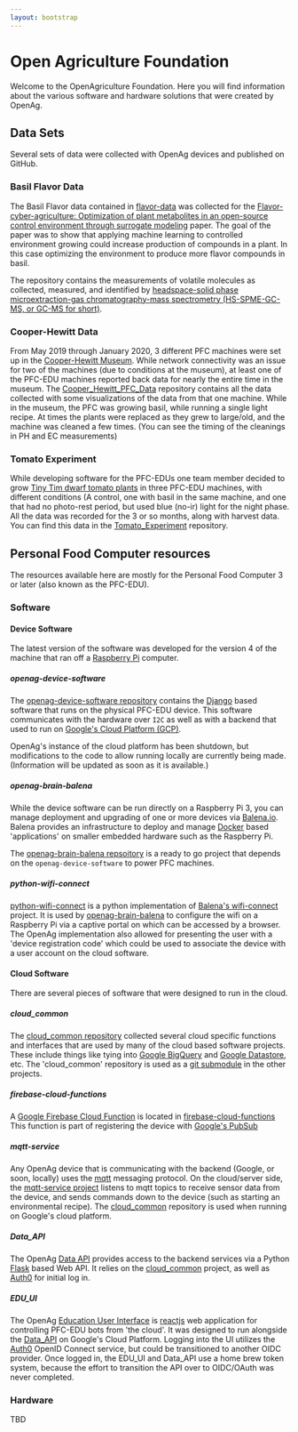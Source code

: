 ```yaml
---
layout: bootstrap
---
```

# Open Agriculture Foundation
Welcome to the OpenAgriculture Foundation. Here you will find information about the various software
and hardware solutions that were created by OpenAg.

## Data Sets
Several sets of data were collected with OpenAg devices and published on GitHub.

### Basil Flavor Data
The Basil Flavor data contained in [flavor-data](https://github.com/OpenAgricultureFoundation/flavor-data) was collected
for the [Flavor-cyber-agriculture: Optimization of plant metabolites in an open-source control environment through surrogate modeling](https://journals.plos.org/plosone/article?id=10.1371/journal.pone.0213918)
paper. The goal of the paper was to show that applying machine learning to controlled environment growing could increase 
production of compounds in a plant. In this case optimizing the environment to produce more flavor compounds in basil.

The repository contains the measurements of volatile molecules as collected, measured, and identified by 
[headspace-solid phase microextraction-gas chromatography-mass spectrometry (HS-SPME-GC-MS, or GC-MS for short)](http://www.chromatographyonline.com/headspace-solid-phase-microextraction-coupled-gas-chromatography-mass-spectrometry-characterization).

### Cooper-Hewitt Data
From May 2019 through January 2020, 3 different PFC machines were set up in the [Cooper-Hewitt Museum](https://www.cooperhewitt.org/).
While network connectivity was an issue for two of the machines (due to conditions at the museum), at least one of the PFC-EDU
machines reported back data for nearly the entire time in the museum. The [Cooper_Hewitt_PFC_Data](https://github.com/OpenAgricultureFoundation/Cooper_Hewitt_PFC_Data)
repository contains all the data collected with some visualizations of the data from that one machine. While in the museum, 
the PFC was growing basil, while running a single light recipe. At times the plants were replaced as they grew to large/old, and the machine was 
cleaned a few times. (You can see the timing of the cleanings in PH and EC measurements)

### Tomato Experiment
While developing software for the PFC-EDUs one team member decided to grow [Tiny Tim dwarf tomato plants](https://www.seedsnow.com/products/tomato-tiny-tim) 
in three PFC-EDU machines, with different conditions (A control, one with basil in the same machine, and one that had no photo-rest period, but
used blue (no-ir) light for the night phase. All the data was recorded for the 3 or so months, along with harvest data. 
You can find this data in the [Tomato_Experiment](https://github.com/OpenAgricultureFoundation/Tomato_Experiment) repository.

## Personal Food Computer resources
The resources available here are mostly for the Personal Food Computer 3 or later (also known as the PFC-EDU).

### Software
#### Device Software
The latest version of the software was developed for the version 4 of the machine that ran off 
a [Raspberry Pi](https://www.raspberrypi.org/) computer.

##### openag-device-software
The [openag-device-software repository](https://github.com/OpenAgricultureFoundation/openag-device-software) contains 
the [Django](https://www.djangoproject.com/) based software that runs on the physical PFC-EDU device. This software communicates
with the hardware over `I2C` as well as with a backend that used to run on [Google's Cloud Platform (GCP)](https://cloud.google.com/).

OpenAg's instance of the cloud platform has been shutdown, but modifications to the code to allow running locally are currently being made.
(Information will be updated as soon as it is available.)

##### openag-brain-balena
While the device software can be run directly on a Raspberry Pi 3, you can manage deployment and upgrading of one
or more devices via [Balena.io](https://www.balena.io/). Balena provides an infrastructure to deploy and manage 
[Docker](https://www.docker.com/) based 'applications' on smaller embedded hardware such as the Raspberry Pi. 

The [openag-brain-balena repsoitory](https://github.com/OpenAgricultureFoundation/openag-brain-balena) is a ready to go
project that depends on the `openag-device-software` to power PFC machines.

##### python-wifi-connect
[python-wifi-connect](https://github.com/OpenAgricultureFoundation/python-wifi-connect) is a python implementation of 
[Balena's wifi-connect](https://github.com/balena-io/wifi-connect) project. It is used by [openag-brain-balena](https://github.com/OpenAgricultureFoundation/openag-brain-balena)
to configure the wifi on a Raspberry Pi via a captive portal on which can be accessed by a browser. The OpenAg implementation
also allowed for presenting the user with a 'device registration code' which could be used to associate the device with a user
account on the cloud software.

#### Cloud Software
There are several pieces of software that were designed to run in the cloud.

##### cloud_common
The [cloud_common repository](https://github.com/OpenAgricultureFoundation/cloud_common) collected several cloud specific 
functions and interfaces that are used by many of the cloud based software projects. These include things like tying into
[Google  BigQuery](https://cloud.google.com/bigquery) and [Google Datastore](https://cloud.google.com/datastore), etc. The 'cloud_common' 
repository is used as a [git submodule](https://git-scm.com/book/en/v2/Git-Tools-Submodules) in the other projects.

##### firebase-cloud-functions
A [Google Firebase Cloud Function](https://firebase.google.com/docs/functions) is located in [firebase-cloud-functions](https://github.com/OpenAgricultureFoundation/firebase-cloud-functions)
This function is  part of registering the device with [Google's PubSub](https://cloud.google.com/pubsub/)

##### mqtt-service
Any OpenAg device that is communicating with the backend (Google, or soon, locally) uses the [mqtt](http://mqtt.org/) 
messaging protocol. On the cloud/server side, the [mqtt-service project](https://github.com/OpenAgricultureFoundation/mqtt-service) 
listens to mqtt topics to receive sensor data from the device, and sends commands down to the device 
(such as starting an environmental recipe). The [cloud_common](https://github.com/OpenAgricultureFoundation/cloud_common)
repository is used when running on Google's cloud platform.

##### Data_API
The OpenAg [Data API](https://github.com/OpenAgricultureFoundation/Data_API) provides access to the backend services via 
a Python [Flask](https://flask.palletsprojects.com/en/1.1.x/) based Web API. It relies on the [cloud_common](https://github.com/OpenAgricultureFoundation/cloud_common) project, as well as [Auth0](https://auth0.com/) for initial
log in. 

##### EDU_UI
The OpenAg [Education User Interface](https://github.com/OpenAgricultureFoundation/EDU_UI) is [reactjs](https://reactjs.org/)
web application for controlling PFC-EDU bots from 'the cloud'. It was designed to run alongside the [Data_API]() on Google's 
Cloud Platform. Logging into the UI utilizes the [Auth0](https://auth0.com/) OpenID Connect service, but could be transitioned to another OIDC provider.
Once logged in, the EDU_UI and Data_API use a home brew token system, because the effort to transition the API over to OIDC/OAuth
was never completed.

### Hardware
TBD